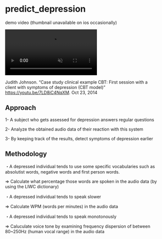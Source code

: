 # predict_depression
<p> demo video (thumbnail unavailable on ios occasionally)</p>
<video src="https://user-images.githubusercontent.com/78842284/230759884-d367c71e-5f6c-440e-8e64-22dff475da68.mp4" playsinline autoplay muted loop></video>

Judith Johnson. “Case study clinical example CBT: First session with a client with symptoms of depression (CBT model)” https://youtu.be/7LD8iC4NqXM. Oct 23, 2014

<h2> Approach </h2>
<p> 1- A subject who gets assessed for depression answers regular questions </p>
<p> 2- Analyze the obtained audio data of their reaction with this system </p>
<p> 3- By keeping track of the results, detect symptoms of depression earlier </p>

<h2> Methodology </h2>
<p> ・A depressed individual tends to use some specific vocabularies such as absolutist words, negative words and first person words. </p>
<p> => Calculate what percentage those words are spoken in the audio data (by using the LIWC dictionary)</p>
<p> ・A depressed individual tends to speak slower </p>
<p> => Calculate WPM (words per minutes) in the audio data </p>
<p> ・A depressed individual tends to speak monotonously </p>
<p> => Caluculate voice tone by examining frequency dispersion of between 80~250Hz (human vocal range) in the audio data</p>






